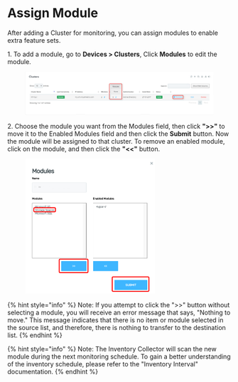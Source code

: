 # Assign Module

After adding a Cluster for monitoring, you can assign modules to enable extra feature sets.&#x20;

1\.      To add a module, go to **Devices > Clusters**,  Click **Modules** to edit the module.&#x20;

<figure><img src="../../../.gitbook/assets/image (552).png" alt=""><figcaption></figcaption></figure>

2\.      Choose the module you want from the Modules field, then click **">>"** to move it to the Enabled Modules field and then click the **Submit** button. Now the module will be assigned to that cluster. To remove an enabled module, click on the module, and then click the **"<<"** button.  &#x20;

<div align="left">

<figure><img src="../../../.gitbook/assets/image (553).png" alt="" width="292"><figcaption></figcaption></figure>

</div>

{% hint style="info" %}
Note: If you attempt to click the ">>" button without selecting a module, you will receive an error message that says, "Nothing to move." This message indicates that there is no item or module selected in the source list, and therefore, there is nothing to transfer to the destination list.&#x20;
{% endhint %}

{% hint style="info" %}
Note: The Inventory Collector will scan the new module during the next monitoring schedule. To gain a better understanding of the inventory schedule, please refer to the "Inventory Interval" documentation.&#x20;
{% endhint %}
